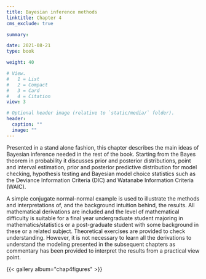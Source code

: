 ```yaml
---
title: Bayesian inference methods
linktitle: Chapter 4
cms_exclude: true

summary: 

date: 2021-08-21
type: book

weight: 40

# View.
#   1 = List
#   2 = Compact
#   3 = Card
#   4 = Citation
view: 3

# Optional header image (relative to `static/media/` folder).
header:
  caption: ""
  image: ""
---
```

 Presented in a stand alone fashion,  this chapter describes the
main ideas of Bayesian inference needed in the rest of the book. Starting from the Bayes theorem in
probability it discusses prior and posterior distributions, point and interval estimation, prior and
posterior predictive distribution for model checking, hypothesis testing and Bayesian  model choice statistics
such as the Deviance Information Criteria (DIC) and  Watanabe Information Criteria (WAIC).
<p>
A simple conjugate normal-normal example is used to illustrate the methods and  interpretations of,
and the background intuition behind,  the results. All mathematical derivations are included and the
level of mathematical difficulty is suitable for a final year
undergraduate student majoring in mathematics/statistics or a post-graduate student with some background in
these or a related subject. Theoretical exercises are provided to check understanding. However, it is not necessary to learn all
the derivations to understand the modeling presented in the subsequent chapters as commentary has been provided to
interpret the results from a practical view point.


	
{{< gallery album="chap4figures" >}}
